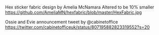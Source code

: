 Hex sticker fabric design by Amelia McNamara
Altered to be 10% smaller
https://github.com/AmeliaMN/hexfabric/blob/master/HexFabric.jpg

Ossie and Evie announcement tweet by @cabinetoffice
https://twitter.com/cabinetofficeuk/status/807195882823319552?s=20

